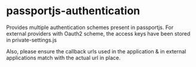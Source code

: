 passportjs-authentication
=========================

Provides multiple authentication schemes present in passportjs.
For external providers with Oauth2 scheme, the access keys have been stored in private-settings.js

Also, please ensure the callback urls used in the application & in external applications match with the actual url in place.
